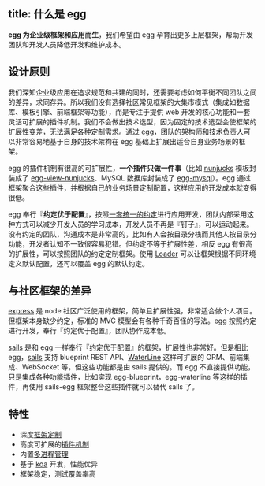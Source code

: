 title: 什么是 egg
---

**egg 为企业级框架和应用而生**，我们希望由 egg 孕育出更多上层框架，帮助开发团队和开发人员降低开发和维护成本。

## 设计原则

我们深知企业级应用在追求规范和共建的同时，还需要考虑如何平衡不同团队之间的差异，求同存异。所以我们没有选择社区常见框架的大集市模式（集成如数据库、模板引擎、前端框架等功能），而是专注于提供 web 开发的核心功能和一套灵活可扩展的插件机制。我们不会做出技术选型，因为固定的技术选型会使框架的扩展性变差，无法满足各种定制需求。通过 egg，团队的架构师和技术负责人可以非常容易地基于自身的技术架构在 egg 基础上扩展出适合自身业务场景的框架。

egg 的插件机制有很高的可扩展性，**一个插件只做一件事**（比如 [nunjucks] 模板封装成了 [egg-view-nunjucks](https://github.com/eggjs/egg-view-nunjucks)、MySQL 数据库封装成了 [egg-mysql](https://github.com/eggjs/egg-mysql)）。egg 通过框架聚合这些插件，并根据自己的业务场景定制配置，这样应用的开发成本就变得很低。

egg 奉行『**约定优于配置**』，按照[一套统一的约定](../advanced/loader.md)进行应用开发，团队内部采用这种方式可以减少开发人员的学习成本，开发人员不再是『钉子』，可以运动起来。没有约定的团队，沟通成本是非常高的，比如有人会按目录分栈而其他人按目录分功能，开发者认知不一致很容易犯错。但约定不等于扩展性差，相反 egg 有很高的扩展性，可以按照团队的约定定制框架。使用 [Loader](../advanced/loader.md) 可以让框架根据不同环境定义默认配置，还可以覆盖 egg 的默认约定。

## 与社区框架的差异

[express] 是 node 社区广泛使用的框架，简单且扩展性强，非常适合做个人项目。但框架本身缺少约定，标准的 MVC 模型会有各种千奇百怪的写法。egg 按照约定进行开发，奉行『约定优于配置』，团队协作成本低。

[sails] 是和 egg 一样奉行『约定优于配置』的框架，扩展性也非常好。但是相比 egg，[sails] 支持 blueprint REST API、[WaterLine] 这样可扩展的 ORM、前端集成、WebSocket 等，但这些功能都是由 sails 提供的。而 egg 不直接提供功能，只是集成各种功能插件，比如实现 egg-blueprint，egg-waterline 等这样的插件，再使用 sails-egg 框架整合这些插件就可以替代 sails 了。

## 特性

- 深度[框架定制](../advanced/framework.md)
- 高度可扩展的[插件机制](../advanced/plugin.md)
- 内置[多进程管理](../advanced/cluster.md)
- 基于 [koa] 开发，性能优异
- 框架稳定，测试覆盖率高

[sails]: http://sailsjs.com
[express]: http://expressjs.com
[koa]: http://koajs.com
[nunjucks]: https://mozilla.github.io/nunjucks
[WaterLine]: https://github.com/balderdashy/waterline
